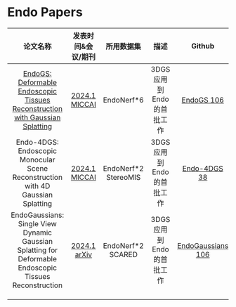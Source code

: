 # Endo Papers

|                           论文名称                           |                发表时间&会议/期刊                 |      所用数据集      |           描述           |                            Github                            |
| :----------------------------------------------------------: | :-----------------------------------------------: | :------------------: | :----------------------: | :----------------------------------------------------------: |
| [EndoGS: Deformable Endoscopic Tissues Reconstruction with Gaussian Splatting](./Endo/EndoGS.md) | [2024.1 MICCAI](https://arxiv.org/abs/2401.11535) |      EndoNerf*6      | 3DGS应用到Endo的首批工作 |      [EndoGS 106](https://github.com/HKU-MedAI/EndoGS)       |
| Endo-4DGS: Endoscopic Monocular Scene Reconstruction with 4D Gaussian Splatting | [2024.1 MICCAI](https://arxiv.org/abs/2401.16416) | EndoNerf*2 StereoMIS | 3DGS应用到Endo的首批工作 |   [Endo-4DGS 38](https://github.com/lastbasket/Endo-4DGS)    |
| EndoGaussians: Single View Dynamic Gaussian Splatting for Deformable Endoscopic Tissues Reconstruction | [2024.1 arXiv](https://arxiv.org/abs/2401.13352)  | EndoNerf*2   SCARED  | 3DGS应用到Endo的首批工作 | [EndoGaussians 106](https://github.com/CUHK-AIM-Group/EndoGaussian) |
|                                                              |                                                   |                      |                          |                                                              |
|                                                              |                                                   |                      |                          |                                                              |
|                                                              |                                                   |                      |                          |                                                              |

